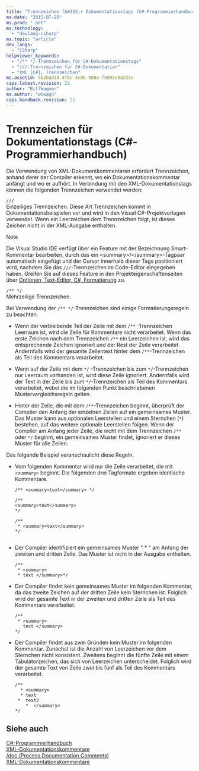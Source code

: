 ```yaml
---
title: "Trennzeichen f&#252;r Dokumentationstags (C#-Programmierhandbuch) | Microsoft Docs"
ms.date: "2015-07-20"
ms.prod: ".net"
ms.technology: 
  - "devlang-csharp"
ms.topic: "article"
dev_langs: 
  - "CSharp"
helpviewer_keywords: 
  - "/** */-Trennzeichen für C#-Dokumentationstags"
  - "///-Trennzeichen für C#-Dokumentation"
  - "XML [C#], Trennzeichen"
ms.assetid: 9b2bdd18-4f5c-4c0b-988e-fb992e0d233e
caps.latest.revision: 21
author: "BillWagner"
ms.author: "wiwagn"
caps.handback.revision: 21
---
```

# Trennzeichen f&#252;r Dokumentationstags (C#-Programmierhandbuch)
Die Verwendung von XML\-Dokumentkommentaren erfordert Trennzeichen, anhand derer der Compiler erkennt, wo ein Dokumentationskommentar anfängt und wo er aufhört.  In Verbindung mit den XML\-Dokumentationstags können die folgenden Trennzeichen verwendet werden:  
  
 `///`  
 Einzeiliges Trennzeichen.  Diese Art Trennzeichen kommt in Dokumentationsbeispielen vor und wird in den Visual C\#\-Projektvorlagen verwendet.  Wenn ein Leerzeichen dem Trennzeichen folgt, ist dieses Zeichen nicht in der XML\-Ausgabe enthalten.  
  
> [!NOTE]
>  Die Visual Studio IDE verfügt über ein Feature mit der Bezeichnung Smart\-Kommentar bearbeiten, durch das ein \<summary\>\/\<\/summary\>\-Tagpaar automatisch eingefügt und der Cursor innerhalb dieser Tags positioniert wird, nachdem Sie das `///`\-Trennzeichen im Code\-Editor eingegeben haben.  Greifen Sie auf dieses Feature in den Projekteigenschaftenseiten über [Optionen, Text\-Editor, C\#, Formatierung](/visual-studio/ide/reference/options-text-editor-csharp-formatting) zu.  
  
 `/** */`  
 Mehrzeilige Trennzeichen.  
  
 Bei Verwendung der `/** */`\-Trennzeichen sind einige Formatierungsregeln zu beachten:  
  
-   Wenn der verbleibende Teil der Zeile mit dem `/**` \-Trennzeichen Leerraum ist, wird die Zeile für Kommentare nicht verarbeitet.  Wenn das erste Zeichen nach dem Trennzeichen `/**` ein Leerzeichen ist, wird das entsprechende Zeichen ignoriert und der Rest der Zeile verarbeitet.  Andernfalls wird der gesamte Zeilentext hinter dem `/**`\-Trennzeichen als Teil des Kommentars verarbeitet.  
  
-   Wenn auf der Zeile mit dem `*/` \-Trennzeichen bis zum `*/`\-Trennzeichen nur Leerraum vorhanden ist, wird diese Zeile ignoriert.  Andernfalls wird der Text in der Zeile bis zum `*/`\-Trennzeichen als Teil des Kommentars verarbeitet, wobei die im folgenden Punkt beschriebenen Mustervergleichsregeln gelten.  
  
-   Hinter der Zeile, die mit dem `/**`\-Trennzeichen beginnt, überprüft der Compiler den Anfang der einzelnen Zeilen auf ein gemeinsames Muster.  Das Muster kann aus optionalen Leerstellen und einem Sternchen \(`*`\) bestehen, auf das weitere optionale Leerstellen folgen.  Wenn der Compiler am Anfang jeder Zeile, die nicht mit dem Trennzeichen `/**` oder `*/` beginnt, ein gemeinsames Muster findet, ignoriert er dieses Muster für alle Zeilen.  
  
 Das folgende Beispiel veranschaulicht diese Regeln.  
  
-   Vom folgenden Kommentar wird nur die Zeile verarbeitet, die mit `<summary>` beginnt.  Die folgenden drei Tagformate ergeben identische Kommentare.  
  
    ```  
    /** <summary>text</summary> */   
  
    /**   
    <summary>text</summary>   
    */   
  
    /**   
     * <summary>text</summary>   
    */  
  
    ```  
  
-   Der Compiler identifiziert ein gemeinsames Muster " \* " am Anfang der zweiten und dritten Zeile.  Das Muster ist nicht in der Ausgabe enthalten.  
  
    ```  
    /**   
     * <summary>   
     * text </summary>*/   
    ```  
  
-   Der Compiler findet kein gemeinsames Muster im folgenden Kommentar, da das zweite Zeichen auf der dritten Zeile kein Sternchen ist.  Folglich wird der gesamte Text in der zweiten und dritten Zeile als Teil des Kommentars verarbeitet.  
  
    ```  
    /**   
     * <summary>   
       text </summary>  
    */   
    ```  
  
-   Der Compiler findet aus zwei Gründen kein Muster im folgenden Kommentar.  Zunächst ist die Anzahl von Leerzeichen vor dem Sternchen nicht konsistent.  Zweitens beginnt die fünfte Zeile mit einem Tabulatorzeichen, das sich von Leerzeichen unterscheidet.  Folglich wird der gesamte Text von Zeile zwei bis fünf als Teil des Kommentars verarbeitet.  
  
    ```  
    /**   
      * <summary>   
      * text   
     *  text2   
        *  </summary>   
    */   
    ```  
  
## Siehe auch  
 [C\#\-Programmierhandbuch](../../../csharp/programming-guide/index.md)   
 [XML\-Dokumentationskommentare](../../../csharp/programming-guide/xmldoc/xml-documentation-comments.md)   
 [\/doc \(Process Documentation Comments\)](../../../csharp/language-reference/compiler-options/doc-compiler-option.md)   
 [XML\-Dokumentationskommentare](../../../csharp/programming-guide/xmldoc/xml-documentation-comments.md)